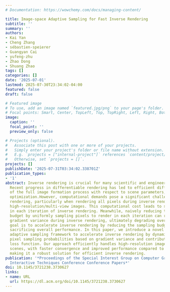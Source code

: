 ```yaml
---
# Documentation: https://wowchemy.com/docs/managing-content/

title: Image-space Adaptive Sampling for Fast Inverse Rendering
subtitle: ''
summary: ''
authors:
- Kai Yan
- Cheng Zhang
- sébastien-speierer
- Guangyan Cai
- yufeng-zhu
- Zhao Dong
- Shuang Zhao
tags: []
categories: []
date: '2025-07-01'
lastmod: 2025-07-30T23:34:02-04:00
featured: false
draft: false

# Featured image
# To use, add an image named `featured.jpg/png` to your page's folder.
# Focal points: Smart, Center, TopLeft, Top, TopRight, Left, Right, BottomLeft, Bottom, BottomRight.
image:
  caption: ''
  focal_point: ''
  preview_only: false

# Projects (optional).
#   Associate this post with one or more of your projects.
#   Simply enter your project's folder or file name without extension.
#   E.g. `projects = ["internal-project"]` references `content/project/deep-learning/index.md`.
#   Otherwise, set `projects = []`.
projects: []
publishDate: '2025-07-31T03:34:02.338701Z'
publication_types:
- '1'
abstract: Inverse rendering is crucial for many scientific and engineering disciplines.
  Recent progress in differentiable rendering has led to efficient differentiation
  of the full image formation process with respect to scene parameters, enabling gradient-based
  optimization.However, computational demands pose a significant challenge for differentiable
  rendering, particularly when rendering all pixels during inverse rendering from
  high-resolution/multi-view images. This computational cost leads to slow performance
  in each iteration of inverse rendering. Meanwhile, naively reducing the sampling
  budget by uniformly sampling pixels to render in each iteration can result in high
  gradient variance during inverse rendering, ultimately degrading overall performance.Our
  goal is to accelerate inverse rendering by reducing the sampling budget without
  sacrificing overall performance. In this paper, we introduce a novel image-space
  adaptive sampling framework to accelerate inverse rendering by dynamically adjusting
  pixel sampling probabilities based on gradient variance and contribution to the
  loss function. Our approach efficiently handles high-resolution images and complex
  scenes, with faster convergence and improved performance compared to uniform sampling,
  making it a robust solution for efficient inverse rendering.
publication: '*Proceedings of the Special Interest Group on Computer Graphics and
  Interactive Techniques Conference Conference Papers*'
doi: 10.1145/3721238.3730627
links:
- name: URL
  url: https://dl.acm.org/doi/10.1145/3721238.3730627
---
```

